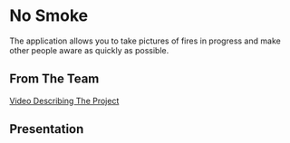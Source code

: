 # No Smoke
The application allows you to take pictures of fires in progress and make other people aware as quickly as possible.

## From The Team
[Video Describing The Project](https://www.youtube.com/watch?v=qOcwklm_pgI)

## Presentation
